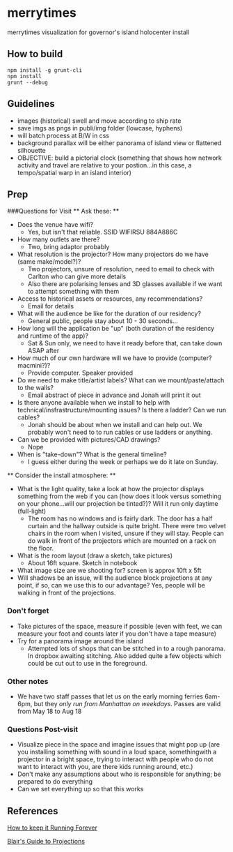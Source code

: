 # merrytimes

merrytimes visualization for governor's island holocenter install

## How to build

```
npm install -g grunt-cli
npm install
grunt --debug
```

## Guidelines
* images (historical) swell and move according to ship rate
* save imgs as pngs in publi/img folder (lowcase, hyphens)
* will batch process at B/W in css
* background parallax will be either panorama of island view or flattened silhouette
* OBJECTIVE: build a pictorial clock (something that shows how network activity and travel are relative to your postion...in this case, a tempo/spatial warp in an island interior)

## Prep
###Questions for Visit
** Ask these: **
* Does the venue have wifi?
	* Yes, but isn't that reliable. SSID WIFIRSU 884A886C
* How many outlets are there?
	* Two, bring adaptor probably
* What resolution is the projector? How many projectors do we have (same make/model?)?
	* Two projectors, unsure of resolution, need to email to check with Carlton who can give more details
	* Also there are polarising lenses and 3D glasses available if we want to attempt something with them
* Access to historical assets or resources, any recommendations?
	* Email for details
* What will the audience be like for the duration of our residency?
	* General public, people stay about 10 - 30 seconds...
* How long will the application be "up" (both duration of the residency and runtime of the app)?
	* Sat & Sun only, we need to have it ready before that, can take down ASAP after
* How much of our own hardware will we have to provide (computer? macmini?)?
	* Provide computer. Speaker provided
* Do we need to make title/artist labels? What can we mount/paste/attach to the walls?
	* Email abstract of piece in advance and Jonah will print it out
* Is there anyone available when we install to help with technical/insfrastructure/mounting issues? Is there a ladder? Can we run cables?
	* Jonah should be about when we install and can help out. We probably won't need to to run cables or use ladders or anything.
* Can we be provided with pictures/CAD drawings?
	* Nope
* When is "take-down"? What is the general timeline?
	* I guess either during the week or perhaps we do it late on Sunday.

** Consider the install atmosphere: **
* What is the light quality, take a look at how the projector displays something from the web if you can (how does it look versus something on your phone...will our projection be tinted?)? Will it run only daytime (full-light)
	* The room has no windows and is fairly dark. The door has a half curtain and the hallway outside is quite bright. There were two velvet chairs in the room when I visited, unsure if they will stay. People can do walk in front of the projectors which are mounted on a rack on the floor.
* What is the room layout (draw a sketch, take pictures)
	* About 16ft square. Sketch in notebook
* What image size are we shooting for?
	screen is approx 10ft x 5ft
* Will shadows be an issue, will the audience block projections at any point, if so, can we use this to our advantage?
	Yes, people will be walking in front of the projections.

### Don't forget
* Take pictures of the space, measure if possible (even with feet, we can measure your foot and counts later if you don't have a tape measure)
* Try for a panorama image around the island
	* Attempted lots of shops that can be stitched in to a rough panorama. In dropbox awaiting stitching. Also added quite a few objects which could be cut out to use in the foreground.

### Other notes
* We have two staff passes that let us on the early morning ferries 6am-6pm, but they *only run from Manhattan on weekdays*. Passes are valid from May 18 to Aug 18

### Questions Post-visit
* Visualize piece in the space and imagine issues that might pop up (are you installing something with sound in a loud space, somethingwith a projector in a bright space, trying to interact with people who do not want to interact with you, are there kids running around, etc.)
* Don't make any assumptions about who is responsible for anything; be prepared to do everything
* Can we set everything up so that this works



## References
[How to keep it Running Forever](https://github.com/laserpilot/Installation_Up_4evr/blob/master/Installation_Up_4evr.md)

[Blair's Guide to Projections](http://www.creativeapplications.net/tutorials/guide-to-projectors-for-interactive-installations/)